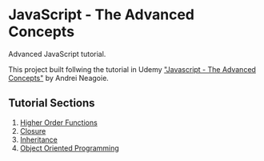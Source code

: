 # JavaScript - The Advanced Concepts

Advanced JavaScript tutorial.

This project built follwing the tutorial in Udemy <a href="https://www.udemy.com/course/advanced-javascript-concepts/">"Javascript - The Advanced Concepts"</a> by Andrei Neagoie.

## Tutorial Sections

<ol>
    <li><a href="/HigherOrderFunctions/">Higher Order Functions</a></li>
    <li><a href="/Closure/">Closure</a></li>
    <li><a href="/Inheritance/">Inheritance</a></li>
    <li><a href="/OOP/">Object Oriented Programming</a></li>
</ol>